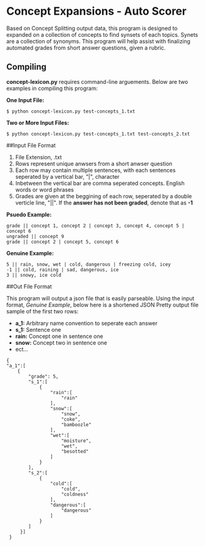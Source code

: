 # Concept Expansions - Auto Scorer

Based on Concept Splitting output data, this program is designed to expanded on 
a collection of concepts to find synsets of each topics. Synets are a collection of
synonyms. This program will help assist with finalizing automated grades from short answer
questions, given a rubric.

## Compiling

**concept-lexicon.py** requires command-line arguements. Below are two examples 
in compiling this program:

**One Input File:**

`$ python concept-lexicon.py test-concepts_1.txt`

**Two or More Input Files:**

`$ python concept-lexicon.py test-concepts_1.txt test-concepts_2.txt`


##Input File Format

1. File Extension, .txt
2. Rows represent unique anwsers from a short anwser question
3. Each row may contain multiple sentences, with each sentences seperated by a 
vertical bar, "|", character
4. Inbetween the vertical bar are comma seperated concepts. English words or word phrases
5. Grades are given at the beggining of each row, seperated by a double verticle line, "||".
If the **answer has not been graded**, denote that as **-1**

**Psuedo Example:**
```
grade || concept 1, concept 2 | concept 3, concept 4, concept 5 | concept 6
ungraded || concept 9
grade || concept 2 | concept 5, concept 6
```

**Genuine Example:**
```
5 || rain, snow, wet | cold, dangerous | freezing cold, icey
-1 || cold, raining | sad, dangerous, ice
3 || snowy, ice cold
```

##Out File Format

This program will output a json file that is easily parseable. Using the input 
format, *Genuine Example*, below here is a shortened JSON Pretty output file sample of the first
two rows:

* **a_1:** Arbitrary name convention to seperate each answer
* **s_1:** Sentence one
* **rain:** Concept one in sentence one 
* **snow:** Concept two in sentence one 
* ect...

```
{
"a_1":[
    {
        "grade": 5,
        "s_1":[
            {
                "rain":[
                    "rain"
                ],
                "snow":[
                    "snow",
                    "coke",
                    "bamboozle"
                ],
                "wet":[
                    "moisture",
                    "wet",
                    "besotted"
                ]
            }
        ],
        "s_2":[
            {
                "cold":[
                    "cold",
                    "coldness"
                ],
                "dangerous":[
                    "dangerous"
                ]
            }
        ]
     }]
 }
``` 

